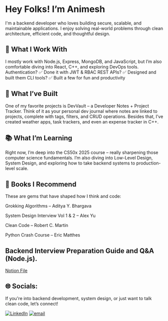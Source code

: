 # Hey Folks! I’m Animesh

I'm a backend developer who loves building secure, scalable, and maintainable applications. I enjoy solving real-world problems through clean architecture, efficient code, and thoughtful design.

## 🔧 What I Work With

I mostly work with Node.js, Express, MongoDB, and JavaScript, but I’m also comfortable diving into React, C++, and exploring DevOps tools.
Authentication? ✅ Done it with JWT & RBAC
REST APIs? ✅ Designed and built them
CLI tools? ✅ Built a few for fun and productivity

## 🚀 What I’ve Built

One of my favorite projects is DevVault – a Developer Notes + Project Tracker. Think of it as your personal dev journal where notes are linked to projects, complete with tags, filters, and CRUD operations.
Besides that, I’ve created weather apps, task trackers, and even an expense tracker in C++.

## 📚 What I’m Learning

Right now, I’m deep into the CS50x 2025 course – really sharpening those computer science fundamentals. I’m also diving into Low-Level Design, System Design, and exploring how to take backend systems to production-level scale.

## 📖 Books I Recommend

These are gems that have shaped how I think and code:

Grokking Algorithms – Aditya Y. Bhargava

System Design Interview Vol 1 & 2 – Alex Yu

Clean Code – Robert C. Martin

Python Crash Course – Eric Matthes

## Backend Interview Preparation Guide and Q&A (Node.js).

[Notion File](https://www.notion.so/Backend-Interview-Preparation-Guide-2191522471258051a950c8c21a93302a?source=copy_link)


## 🌐 Socials:
If you're into backend development, system design, or just want to talk clean code, let’s connect!

[![LinkedIn](https://img.shields.io/badge/LinkedIn-%230077B5.svg?logo=linkedin&logoColor=white)](https://linkedin.com/in/aniimeshs) [![email](https://img.shields.io/badge/Email-D14836?logo=gmail&logoColor=white)](mailto:aniimeshpsingh@gmail.com) 
